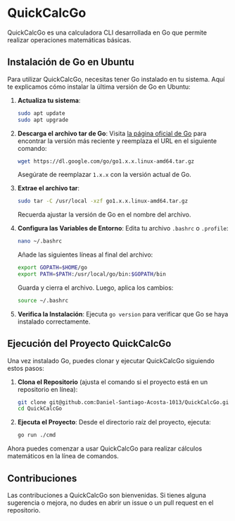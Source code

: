 # QuickCalcGo

QuickCalcGo es una calculadora CLI desarrollada en Go que permite realizar operaciones matemáticas básicas.

## Instalación de Go en Ubuntu

Para utilizar QuickCalcGo, necesitas tener Go instalado en tu sistema. Aquí te explicamos cómo instalar la última versión de Go en Ubuntu:

1.  **Actualiza tu sistema**:

    ```bash
    sudo apt update
    sudo apt upgrade
    ```

2.  **Descarga el archivo tar de Go**:
    Visita [la página oficial de Go](https://golang.org/dl/) para encontrar la versión más reciente y reemplaza el URL en el siguiente comando:

    ```bash
    wget https://dl.google.com/go/go1.x.x.linux-amd64.tar.gz
    ```

    Asegúrate de reemplazar `1.x.x` con la versión actual de Go.

3.  **Extrae el archivo tar**:

    ```bash
    sudo tar -C /usr/local -xzf go1.x.x.linux-amd64.tar.gz
    ```

    Recuerda ajustar la versión de Go en el nombre del archivo.

4.  **Configura las Variables de Entorno**:
    Edita tu archivo `.bashrc` o `.profile`:

    ```bash
    nano ~/.bashrc
    ```

    Añade las siguientes líneas al final del archivo:

    ```bash
    export GOPATH=$HOME/go
    export PATH=$PATH:/usr/local/go/bin:$GOPATH/bin
    ```

    Guarda y cierra el archivo. Luego, aplica los cambios:

    ```bash
    source ~/.bashrc
    ```

5.  **Verifica la Instalación**:
    Ejecuta `go version` para verificar que Go se haya instalado correctamente.

## Ejecución del Proyecto QuickCalcGo

Una vez instalado Go, puedes clonar y ejecutar QuickCalcGo siguiendo estos pasos:

1.  **Clona el Repositorio** (ajusta el comando si el proyecto está en un repositorio en línea):

    ```bash
    git clone git@github.com:Daniel-Santiago-Acosta-1013/QuickCalcGo.git
    cd QuickCalcGo
    ```

2.  **Ejecuta el Proyecto**:
    Desde el directorio raíz del proyecto, ejecuta:
    ```bash
    go run ./cmd
    ```

Ahora puedes comenzar a usar QuickCalcGo para realizar cálculos matemáticos en la línea de comandos.

## Contribuciones

Las contribuciones a QuickCalcGo son bienvenidas. Si tienes alguna sugerencia o mejora, no dudes en abrir un issue o un pull request en el repositorio.
